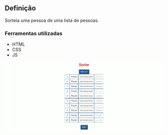 ## Definição

Sorteia uma pessoa de uma lista de pessoas.

### Ferramentas utilizadas

- HTML
- CSS 
- JS

![gif](sorter.gif)

